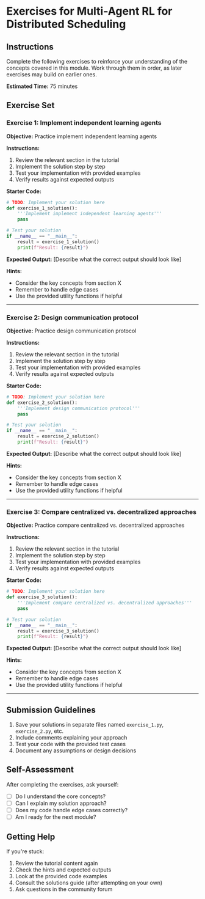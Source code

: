 # Exercises for Multi-Agent RL for Distributed Scheduling

## Instructions

Complete the following exercises to reinforce your understanding of the concepts covered in this module. Work through them in order, as later exercises may build on earlier ones.

**Estimated Time:** 75 minutes

## Exercise Set


### Exercise 1: Implement independent learning agents

**Objective:** Practice implement independent learning agents

**Instructions:**
1. Review the relevant section in the tutorial
2. Implement the solution step by step  
3. Test your implementation with provided examples
4. Verify results against expected outputs

**Starter Code:**
```python
# TODO: Implement your solution here
def exercise_1_solution():
    '''Implement implement independent learning agents'''
    pass

# Test your solution
if __name__ == "__main__":
    result = exercise_1_solution()
    print(f"Result: {result}")
```

**Expected Output:**
[Describe what the correct output should look like]

**Hints:**
- Consider the key concepts from section X
- Remember to handle edge cases
- Use the provided utility functions if helpful

---

### Exercise 2: Design communication protocol

**Objective:** Practice design communication protocol

**Instructions:**
1. Review the relevant section in the tutorial
2. Implement the solution step by step  
3. Test your implementation with provided examples
4. Verify results against expected outputs

**Starter Code:**
```python
# TODO: Implement your solution here
def exercise_2_solution():
    '''Implement design communication protocol'''
    pass

# Test your solution
if __name__ == "__main__":
    result = exercise_2_solution()
    print(f"Result: {result}")
```

**Expected Output:**
[Describe what the correct output should look like]

**Hints:**
- Consider the key concepts from section X
- Remember to handle edge cases
- Use the provided utility functions if helpful

---

### Exercise 3: Compare centralized vs. decentralized approaches

**Objective:** Practice compare centralized vs. decentralized approaches

**Instructions:**
1. Review the relevant section in the tutorial
2. Implement the solution step by step  
3. Test your implementation with provided examples
4. Verify results against expected outputs

**Starter Code:**
```python
# TODO: Implement your solution here
def exercise_3_solution():
    '''Implement compare centralized vs. decentralized approaches'''
    pass

# Test your solution
if __name__ == "__main__":
    result = exercise_3_solution()
    print(f"Result: {result}")
```

**Expected Output:**
[Describe what the correct output should look like]

**Hints:**
- Consider the key concepts from section X
- Remember to handle edge cases
- Use the provided utility functions if helpful

---

## Submission Guidelines

1. Save your solutions in separate files named `exercise_1.py`, `exercise_2.py`, etc.
2. Include comments explaining your approach
3. Test your code with the provided test cases
4. Document any assumptions or design decisions

## Self-Assessment

After completing the exercises, ask yourself:
- [ ] Do I understand the core concepts?
- [ ] Can I explain my solution approach?
- [ ] Does my code handle edge cases correctly?
- [ ] Am I ready for the next module?

## Getting Help

If you're stuck:
1. Review the tutorial content again
2. Check the hints and expected outputs
3. Look at the provided code examples
4. Consult the solutions guide (after attempting on your own)
5. Ask questions in the community forum

